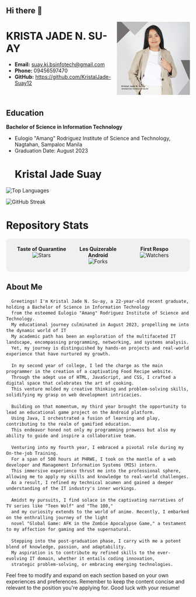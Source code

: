 ## Hi there 👋

 <p align="center"><img src="https://github.com/KristalJade-Suay12/KristalJade-Suay12/blob/main/img/profle.png" alt="Profile Picture" width="200" height="200" align="right"></p>
 
# KRISTA JADE N. SU-AY


- **Email:** suay.kj.bsinfotech@gmail.com
- **Phone:** 09456597470
- **GitHub:** https://github.com/KristalJade-Suay12
<br>

## Education

**Bachelor of Science in Information Technology**
- Eulogio "Amang" Rodriguez Institute of Science and Technology, Nagtahan, Sampaloc Manila
- Graduation Date: August 2023
  # Kristal Jade Suay

<!-- Language Usage Chart -->
![Top Languages](https://github-readme-stats.vercel.app/api/top-langs/?username=KristalJade-Suay12&layout=compact)

<!-- GitHub Contributions Streak -->
![GitHub Streak](https://github-readme-streak-stats.herokuapp.com/?user=KristalJade-Suay12)

<!-- Status -->
# Repository Stats

<div style="background-color: #f0f0f0; padding: 20px; border-radius: 10px; display: flex; justify-content: space-between;">
  <div style="flex: 1; text-align: center;">
    <div style="font-weight: bold;">Taste of Quarantine</div>
    <img src="https://img.shields.io/github/stars/KristalJade-Suay12/tasteofquarantine?style=social" alt="Stars">
  </div>
  
  <div style="flex: 1; text-align: center;">
    <div style="font-weight: bold;">Les Quizerable Android</div>
    <img src="https://img.shields.io/github/forks/KristalJade-Suay12/les_quizerable_andriod?style=social" alt="Forks">
  </div>
  
  <div style="flex: 1; text-align: center;">
    <div style="font-weight: bold;">First Respo</div>
    <img src="https://img.shields.io/github/watchers/KristalJade-Suay12/first_respo?style=social" alt="Watchers">
  </div>
</div>


## About Me

      Greetings! I'm Kristal Jade N. Su-ay, a 22-year-old recent graduate, holding a Bachelor of Science in Information Technology 
      from the esteemed Eulogio "Amang" Rodriguez Institute of Science and Technology.
      My educational journey culminated in August 2023, propelling me into the dynamic world of IT
      My academic path has been an exploration of the multifaceted IT landscape, encompassing programming, networking, and systems analysis. 
      Yet, my journey is distinguished by hands-on projects and real-world experience that have nurtured my growth.
      
      In my second year of college, I led the charge as the main programmer in the creation of a captivating Food Recipe website. 
      Through the adept use of HTML, JavaScript, and CSS, I crafted a digital space that celebrates the art of cooking. 
      This venture molded my creative thinking and problem-solving skills, solidifying my grasp on web development intricacies.
      
      Building on that momentum, my third year brought the opportunity to lead an educational game project on the Android platform. 
      Using Java, I orchestrated a fusion of learning and play, contributing to the realm of gamified education. 
      This endeavor honed not only my programming prowess but also my ability to guide and inspire a collaborative team.
      
      Venturing into my fourth year, I embraced a pivotal role during my On-the-job Training. 
      For a span of 500 hours at PHRWE, I took on the mantle of a web developer and Management Information Systems (MIS) intern. 
      This immersive experience thrust me into the professional sphere, allowing me to apply my skills and knowledge to real-world challenges. 
      As a result, I refined my technical acumen and gained a deeper understanding of the IT industry's inner workings.
      
      Amidst my pursuits, I find solace in the captivating narratives of TV series like "Teen Wolf" and "The 100," 
      and my curiosity extends to the world of anime. Recently, I embarked on the enthralling journey of the light 
      novel "Global Game: AFK in the Zombie Apocalypse Game," a testament to my affection for gaming and the supernatural.
      
      Stepping into the post-graduation phase, I carry with me a potent blend of knowledge, passion, and adaptability. 
      My aspiration is to contribute my refined skills to the ever-evolving IT domain, whether it entails coding innovation, 
      strategic problem-solving, or embracing emerging technologies.

<!--
## Experience
**Job Title**
- Company Name, Location
- Employment Date: Start Date - End Date

**Responsibilities:**
- List your responsibilities and achievements in bullet points.

**Job Title**
- Company Name, Location
- Employment Date: Start Date - End Date

**Responsibilities:**
- List your responsibilities and achievements in bullet points.

## Projects
**Project Name**
- Brief description of the project.
- Technologies used: List the technologies or tools used.

**Project Name**
- Brief description of the project.
- Technologies used: List the technologies or tools used.

## Skills
- List your key skills, such as programming languages, frameworks, tools, etc.

## Certifications
**Certification Name**
- Issuing Organization
- Date: Month Year

**Certification Name**
- Issuing Organization
- Date: Month Year

## Volunteer Work
**Role**
- Organization Name, Location
- Date: Start Date - End Date
- Brief description of your volunteer work.

## Awards and Achievements
- List any relevant awards or recognition you've received.

## Interests
- Mention your hobbies or interests outside of work.

## Languages
- List any languages you are proficient in, along with your proficiency level.

---
-->
Feel free to modify and expand on each section based on your own experiences and preferences. Remember to keep the content concise and relevant to the position you're applying for. Good luck with your resume!

<!--
**KristalJade-Suay12/KristalJade-Suay12** is a ✨ _special_ ✨ repository because its `README.md` (this file) appears on your GitHub profile.

Here are some ideas to get you started:

- 🔭 I’m currently working on ...
- 🌱 I’m currently learning ...
- 👯 I’m looking to collaborate on ...
- 🤔 I’m looking for help with ...
- 💬 Ask me about ...
- 📫 How to reach me: ...
- 😄 Pronouns: ...
- ⚡ Fun fact: ...
-->
